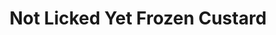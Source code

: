 ---
title: "Not Licked Yet Frozen Custard"
url: /fish-creek/not-licked-yet-frozen-custard/
shop: Süßwaren
---